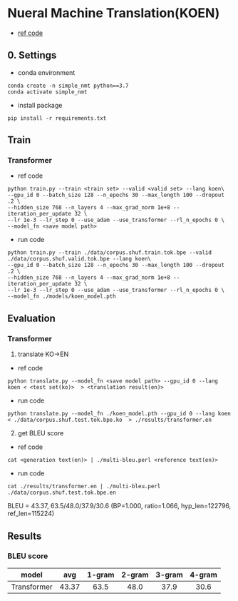 # Nueral Machine Translation(KOEN)
- [ref code](https://github.com/kh-kim/simple-nmt)

## 0. Settings
- conda environment
```
conda create -n simple_nmt python==3.7
conda activate simple_nmt
```

- install package
```
pip install -r requirements.txt
```

## Train
### Transformer
- ref code
```
python train.py --train <train set> --valid <valid set> --lang koen\
--gpu_id 0 --batch_size 128 --n_epochs 30 --max_length 100 --dropout .2 \
--hidden_size 768 --n_layers 4 --max_grad_norm 1e+8 --iteration_per_update 32 \
--lr 1e-3 --lr_step 0 --use_adam --use_transformer --rl_n_epochs 0 \
--model_fn <save model path>
```
- run code

```
python train.py --train ./data/corpus.shuf.train.tok.bpe --valid ./data/corpus.shuf.valid.tok.bpe --lang koen\
--gpu_id 0 --batch_size 128 --n_epochs 30 --max_length 100 --dropout .2 \
--hidden_size 768 --n_layers 4 --max_grad_norm 1e+8 --iteration_per_update 32 \
--lr 1e-3 --lr_step 0 --use_adam --use_transformer --rl_n_epochs 0 \
--model_fn ./models/koen_model.pth
```
## Evaluation
### Transformer
1. translate KO->EN
- ref code
```
python translate.py --model_fn <save model path> --gpu_id 0 --lang koen < <test set(ko)>  > <translation result(en)>
```
- run code
```
python translate.py --model_fn ./koen_model.pth --gpu_id 0 --lang koen < ./data/corpus.shuf.test.tok.bpe.ko  > ./results/transformer.en
```

2. get BLEU score
- ref code
```
cat <generation text(en)> | ./multi-bleu.perl <reference text(en)>
```
- run code
```
cat ./results/transformer.en | ./multi-bleu.perl ./data/corpus.shuf.test.tok.bpe.en
```
BLEU = 43.37, 63.5/48.0/37.9/30.6 (BP=1.000, ratio=1.066, hyp_len=122796, ref_len=115224)

## Results
### BLEU score
|model|avg|1-gram|2-gram|3-gram|4-gram|
|:---:|:---:|:---:|:---:|:---:|:---:|
|Transformer|43.37|63.5|48.0|37.9|30.6|


